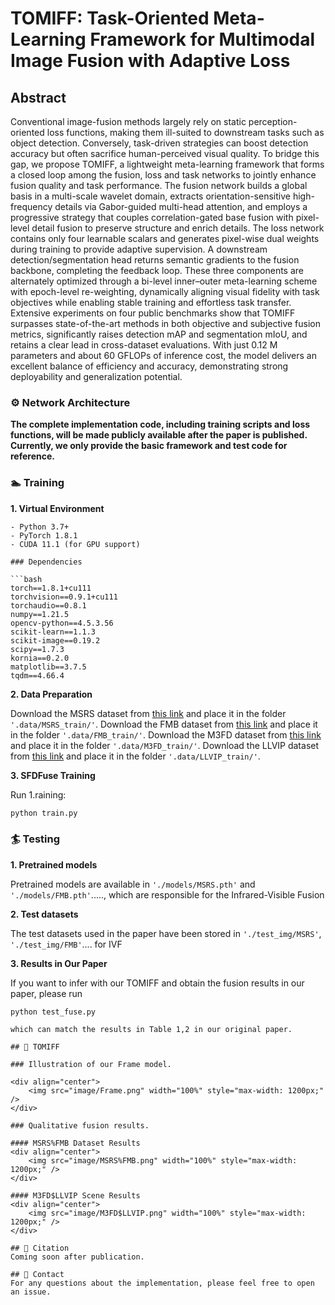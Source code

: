 # TOMIFF: Task-Oriented Meta-Learning Framework for Multimodal Image Fusion with Adaptive Loss

## Abstract
Conventional image-fusion methods largely rely on static perception-oriented loss functions, making them ill-suited to downstream tasks such as object detection. Conversely, task-driven strategies can boost detection accuracy but often sacrifice human-perceived visual quality. To bridge this gap, we propose TOMIFF, a lightweight meta-learning framework that forms a closed loop among the fusion, loss and task networks to jointly enhance fusion quality and task performance. The fusion network builds a global basis in a multi-scale wavelet domain, extracts orientation-sensitive high-frequency details via Gabor-guided multi-head attention, and employs a progressive strategy that couples correlation-gated base fusion with pixel-level detail fusion to preserve structure and enrich details. The loss network contains only four learnable scalars and generates pixel-wise dual weights during training to provide adaptive supervision. A downstream detection/segmentation head returns semantic gradients to the fusion backbone, completing the feedback loop. These three components are alternately optimized through a bi-level inner–outer meta-learning scheme with epoch-level re-weighting, dynamically aligning visual fidelity with task objectives while enabling stable training and effortless task transfer. Extensive experiments on four public benchmarks show that TOMIFF surpasses state-of-the-art methods in both objective and subjective fusion metrics, significantly raises detection mAP and segmentation mIoU, and retains a clear lead in cross-dataset evaluations. With just 0.12 M parameters and about 60 GFLOPs of inference cost, the model delivers an excellent balance of efficiency and accuracy, demonstrating strong deployability and generalization potential.

### ⚙ Network Architecture

**The complete implementation code, including training scripts and loss functions, will be made publicly available after the paper is published. Currently, we only provide the basic framework and test code for reference.**

### 🏊 Training
**1. Virtual Environment**
```
- Python 3.7+
- PyTorch 1.8.1
- CUDA 11.1 (for GPU support)

### Dependencies

```bash
torch==1.8.1+cu111
torchvision==0.9.1+cu111
torchaudio==0.8.1
numpy==1.21.5
opencv-python==4.5.3.56
scikit-learn==1.1.3
scikit-image==0.19.2
scipy==1.7.3
kornia==0.2.0
matplotlib==3.7.5
tqdm==4.66.4
```

**2. Data Preparation**

Download the MSRS dataset from [this link](https://github.com/Linfeng-Tang/MSRS) and place it in the folder ``'.data/MSRS_train/'``.
Download the FMB dataset from [this link](https://github.com/JinyuanLiu-CV/SegMiF) and place it in the folder ``'.data/FMB_train/'``.
Download the M3FD dataset from [this link](https://github.com/JinyuanLiu-CV/TarDAL) and place it in the folder ``'.data/M3FD_train/'``.
Download the LLVIP dataset from [this link](https://github.com/bupt-ai-cz/LLVIP) and place it in the folder ``'.data/LLVIP_train/'``.


**3. SFDFuse Training**

Run 
1.raining:
```bash
python train.py 
```

### 🏄 Testing

**1. Pretrained models**

Pretrained models are available in ``'./models/MSRS.pth'`` and ``'./models/FMB.pth'``....., which are responsible for the Infrared-Visible Fusion 

**2. Test datasets**

The test datasets used in the paper have been stored in ``'./test_img/MSRS'``, ``'./test_img/FMB'``.... for IVF


**3. Results in Our Paper**

If you want to infer with our TOMIFF and obtain the fusion results in our paper, please run 
```
python test_fuse.py
``` 
```
which can match the results in Table 1,2 in our original paper.

## 🙌 TOMIFF

### Illustration of our Frame model.

<div align="center">
    <img src="image/Frame.png" width="100%" style="max-width: 1200px;" />
</div>

### Qualitative fusion results.

#### MSRS%FMB Dataset Results
<div align="center">
    <img src="image/MSRS%FMB.png" width="100%" style="max-width: 1200px;" />
</div>

#### M3FD$LLVIP Scene Results
<div align="center">
    <img src="image/M3FD$LLVIP.png" width="100%" style="max-width: 1200px;" />
</div>

## 📝 Citation
Coming soon after publication.

## 📧 Contact
For any questions about the implementation, please feel free to open an issue.

